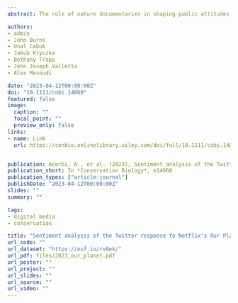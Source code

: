 ```yaml
---
abstract: The role of nature documentaries in shaping public attitudes and behaviour towards conservation and wildlife issues is unclear. We analysed the emotional content of over two million tweets related to *Our Planet*, a major nature documentary released on Netflix, with dictionary and rule-based automatic sentiment analysis. We also compared the sentiment associated with species mentioned in *Our Planet* and a set of control species with similar features but not mentioned in the documentary. Tweets were largely negative in sentiment at the time of release of the series. This effect was primarily linked to the highly skewed distributions of retweets and, in particular, to a single negatively valenced and massively retweeted tweet (>150,000 retweets). Species mentioned in Our Planet were associated with more negative sentiment than the control species, and this effect coincided with a short period following the airing of the series. Our results are consistent with a general negativity bias in cultural transmission and document the difficulty of evoking positive sentiment, on social media and elsewhere, in response to environmental problems.

authors:
- admin
- John Burns
- Unal Cabuk
- Jakub Kryczka
- Bethany Trapp
- John Joseph Valletta
- Alex Mesoudi

date: "2023-04-12T00:00:00Z"
doi: "10.1111/cobi.14060"
featured: false
image:
  caption: ""
  focal_point: ""
  preview_only: false
links:
- name: Link
  url: https://conbio.onlinelibrary.wiley.com/doi/full/10.1111/cobi.14060


publication: Acerbi, A., et al. (2023), Sentiment analysis of the Twitter response to Netflix's Our Planet documentary, *Conservation Biology*, e14060
publication_short: In *Conservation Biology*, e14060
publication_types: ["article-journal"]
publishDate: "2023-04-12T00:00:00Z"
slides: ""
summary: ""

tags:
- digital media
- conservation

title: "Sentiment analysis of the Twitter response to Netflix's Our Planet documentary"
url_code: ""
url_dataset: "https://osf.io/rv8ek/"
url_pdf: files/2023_our_planet.pdf
url_poster: ""
url_project: ""
url_slides: ""
url_source: ""
url_video: ""
---
```


